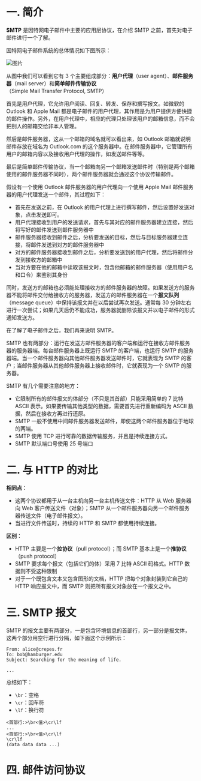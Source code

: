 # 一. 简介

**SMTP** 是因特网电子邮件中主要的应用层协议，在介绍 SMTP 之前，首先对电子邮件进行一个了解。

因特网电子邮件系统的总体情况如下图所示：

![图片](https://user-images.githubusercontent.com/91216205/217468462-2dae4f3d-46c4-4858-87d8-44f90f5800b7.png)

从图中我们可以看到它有 3 个主要组成部分：**用户代理**（user agent）、**邮件服务器**（mail server）和**简单邮件传输协议**（Simple Mail Transfer Protocol, SMTP）

首先是用户代理，它允许用户阅读、回复、转发、保存和撰写报文。如微软的 Outlook 和 Apple Mail 都是电子邮件的用户代理，其作用是为用户提供方便快捷的邮件操作。另外，在用户代理中，相应的代理只处理该用户的邮箱信息，而不会把别人的邮箱交给非本人管理。

然后是邮件服务器，这从一个邮箱的域名就可以看出来，如 Outlook 邮箱就说明邮件存放在域名为 Outlook.com 的这个服务器中。在邮件服务器中，它管理所有用户的邮箱内容以及接收用户代理的操作，如发送邮件等等。

最后是简单邮件传输协议，当一个邮箱向另一个邮箱发送邮件时（特别是两个邮箱使用的邮件服务器不同时），两个邮件服务器就会通过这个协议传输邮件。

假设有一个使用 Outlook 邮件服务器的用户代理向一个使用 Apple Mail 邮件服务器的用户代理发送一个邮件，其过程如下：

- 首先在发送之前，在 Outlook 的用户代理上进行撰写邮件，然后设置好发送对象，点击发送即可。
- 用户代理接收到用户的发送请求，首先与其对应的邮件服务器建立连接，然后将写好的邮件发送到邮件服务器中
- 邮件服务器接收到邮件之后，分析要发送的目标，然后与目标服务器建立连接，将邮件发送到对方的邮件服务器中
- 对方的邮件服务器接收到邮件之后，分析要发送到的用户代理，然后将邮件分发到接收方的邮箱中
- 当对方要在他的邮箱中读取该报文时，包含他邮箱的邮件服务器（使用用户名和口令）来鉴别其身份

同时，发送方的邮箱也必须能处理接收方的邮件服务器的故障。如果发送方的服务器不能将邮件交付给接收方的服务器，发送方的邮件服务器在一个**报文队列**（message queue）中保持该报文并在以后尝试再次发送。通常每 30 分钟左右进行一次尝试；如果几天后仍不能成功，服务器就删除该报文并以电子邮件的形式通知发送方。

在了解了电子邮件之后，我们再来说明 SMTP。

SMTP 也有两部分：运行在发送方邮件服务器的客户端和运行在接收方邮件服务器的服务器端。每台邮件服务器上既运行 SMTP 的客户端，也运行 SMTP 的服务器端。当一个邮件服务器向其他邮件服务器发送邮件时，它就表现为 SMTP 的客户；当邮件服务器从其他邮件服务器上接收邮件时，它就表现为一个 SMTP 的服务器。

SMTP 有几个需要注意的地方：

- 它限制所有的邮件报文的体部分（不只是其首部）只能采用简单的 7 比特 ASCII 表示。如果要传输其他类型的数据，需要首先进行重新编码为 ASCII 数据，然后在接收方再进行还原。
- SMTP 一般不使用中间邮件服务器发送邮件，即使这两个邮件服务器位于地球的两端。
- SMTP 使用 TCP 进行可靠的数据传输服务，并且是持续连接方式。
- SMTP 默认端口号使用 25 号端口

# 二. 与 HTTP 的对比

**相同点**：

- 这两个协议都用于从一台主机向另一台主机传送文件：HTTP 从 Web 服务器向 Web 客户传送文件（对象）；SMTP 从一个邮件服务器向另一个邮件服务器传送文件（电子邮件报文）。
- 当进行文件传送时，持续的 HTTP 和 SMTP 都使用持续连接。

**区别**：

- HTTP 主要是一个**拉协议**（pull protocol）；而 SMTP 基本上是一个**推协议**（push protocol）
- SMTP 要求每个报文（包括它们的体）采用 7 比特 ASCII 码格式。HTTP 数据则不受这种限制
- 对于一个既包含文本又包含图形的文档，HTTP 把每个对象封装到它自己的 HTTP 响应报文中，而 SMTP 则把所有报文对象放在一个报文之中。



# 三. SMTP 报文

SMTP 的报文主要有两部分，一是包含环境信息的首部行，另一部分是报文体，这两个部分用空行进行分隔，如下面这个示例所示：

```smtp
From: alice@crepes.fr
To: bob@hamburger.edu
Subject: Searching for the meaning of life.

...
```

总结如下：

- `\br`：空格
- `\cr`：回车符
- `\lf`：换行符

```smtp
<首部行:>\br<值>\cr\lf
...
<首部行:>\br<值>\cr\lf
\cr\lf
(data data data ...)
```



# 四. 邮件访问协议

